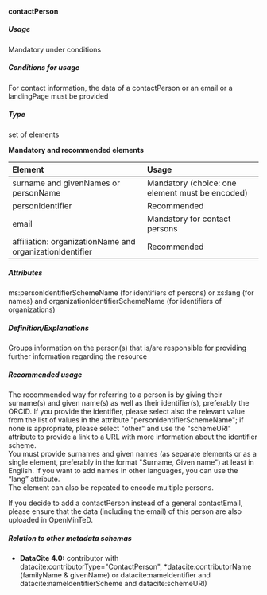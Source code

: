 #### contactPerson

##### Usage

Mandatory under conditions

##### Conditions for usage

For contact information, the data of a contactPerson or an email or a landingPage must be provided

##### Type

set of elements

**Mandatory and recommended elements**

| Element | Usage |
| :--- | :--- |
| surname and givenNames or personName | Mandatory \(choice: one element must be encoded\) |
| personIdentifier | Recommended |
| email | Mandatory for contact persons |
| affiliation: organizationName and organizationIdentifier | Recommended |

##### Attributes

ms:personIdentifierSchemeName \(for identifiers of persons\) or xs:lang \(for names\) and organizationIdentifierSchemeName \(for identifiers of organizations\)

##### Definition/Explanations

Groups information on the person\(s\) that is/are responsible for providing further information regarding the resource

##### Recommended usage

The recommended way for referring to a person is by giving their surname(s) and given name\(s\) as well as their identifier(s), preferably the ORCID.
If you provide the identifier, please select also the relevant value from the list of values in the attribute "personIdentifierSchemeName"; if none is appropriate, please select "other" and use the "schemeURI" attribute to provide a link to a URL with more information about the identifier scheme.  
You must provide surnames and given names (as separate elements or as a single element, preferably in the format "Surname, Given name") at least in English. If you want to add names in other languages, you can use the “lang” attribute.  
The element can also be repeated to encode multiple persons.

If you decide to add a contactPerson instead of a general contactEmail, please ensure that the data \(including the email\) of this person are also uploaded in OpenMinTeD.

##### Relation to other metadata schemas

* **DataCite 4.0:** contributor with datacite:contributorType="ContactPerson", \*datacite:contributorName \(familyName & givenName\) or datacite:nameIdentifier and datacite:nameIdentifierScheme and datacite:schemeURI\)



